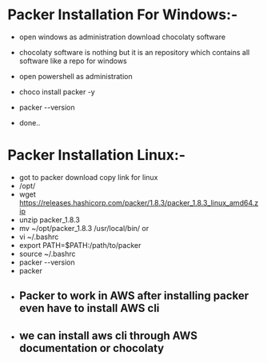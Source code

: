 # Packer Installation For Windows:-
* open windows as administration download chocolaty software
* chocolaty software is nothing but it is an repository which contains all software like a repo for windows

* open powershell as administration 
* choco install packer -y 
* packer --version 
* done..


# Packer Installation Linux:-
* got to packer download copy link for linux 
* /opt/ 
* wget https://releases.hashicorp.com/packer/1.8.3/packer_1.8.3_linux_amd64.zip
* unzip packer_1.8.3
* mv ~/opt/packer_1.8.3 /usr/local/bin/ or 
* vi ~/.bashrc
* export PATH=$PATH:/path/to/packer
* source ~/.bashrc 
* packer --version
* packer 


- ## Packer to work in AWS after installing packer even have to install AWS cli 
- ## we can install aws cli through AWS documentation or chocolaty 

